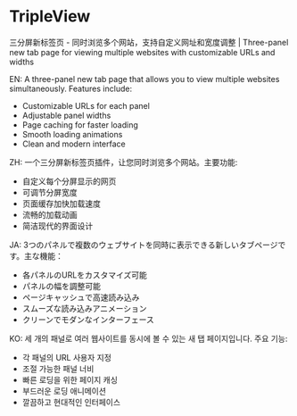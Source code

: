 # TripleView
三分屏新标签页 - 同时浏览多个网站，支持自定义网址和宽度调整 | Three-panel new tab page for viewing multiple websites with customizable URLs and widths

EN: 
A three-panel new tab page that allows you to view multiple websites simultaneously. Features include:
- Customizable URLs for each panel
- Adjustable panel widths
- Page caching for faster loading
- Smooth loading animations
- Clean and modern interface

ZH:
一个三分屏新标签页插件，让您同时浏览多个网站。主要功能:
- 自定义每个分屏显示的网页
- 可调节分屏宽度
- 页面缓存加快加载速度
- 流畅的加载动画
- 简洁现代的界面设计

JA:
3つのパネルで複数のウェブサイトを同時に表示できる新しいタブページです。主な機能：
- 各パネルのURLをカスタマイズ可能
- パネルの幅を調整可能
- ページキャッシュで高速読み込み
- スムーズな読み込みアニメーション
- クリーンでモダンなインターフェース

KO:
세 개의 패널로 여러 웹사이트를 동시에 볼 수 있는 새 탭 페이지입니다. 주요 기능:
- 각 패널의 URL 사용자 지정
- 조절 가능한 패널 너비
- 빠른 로딩을 위한 페이지 캐싱
- 부드러운 로딩 애니메이션
- 깔끔하고 현대적인 인터페이스
